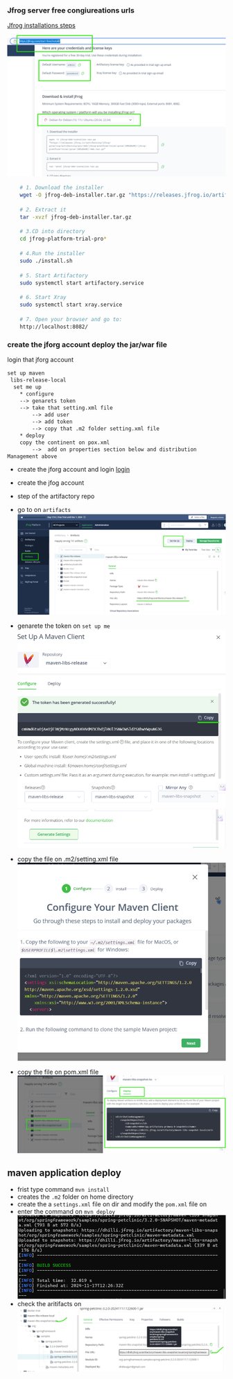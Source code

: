 ### Jfrog server free congiureations urls 

[Jfrog installations steps](https://jfrog.com/start-free/install/) 

![perview](../images/jf-01.png)

```sh
    # 1. Download the installer
    wget -O jfrog-deb-installer.tar.gz "https://releases.jfrog.io/artifactory/jfrog-prox/org/artifactory/pro/deb/jfrog-platform-trial-prox/[RELEASE]/jfrog-platform-trial-prox-[RELEASE]-deb.tar.gz"

    # 2. Extract it
    tar -xvzf jfrog-deb-installer.tar.gz

    # 3.CD into directory
    cd jfrog-platform-trial-pro*

    # 4.Run the installer
    sudo ./install.sh

    # 5. Start Artifactory
    sudo systemctl start artifactory.service

    # 6. Start Xray
    sudo systemctl start xray.service

    # 7. Open your browser and go to:
    http://localhost:8082/
```

### create the jforg account deploy the jar/war file 
login that jforg account 
```
set up maven 
 libs-release-local 
  set me up 
 	* configure
	--> genarets token 
 	--> take that setting.xml file
		--> add user 
		--> add token
		--> copy that .m2 folder setting.xml file
	* deploy 
	copy the continent on pox.xml
		-->  add on properties section below and distribution Management above 
```

* create the jforg account and login [login](https://dhilli.jfrog.io/ui/login/)

* create the jfog account 
* step of the artifactory repo
* go to on `artifacts `
![perview](../images/jf-03.png)
* genarete the token on `set up me`
![perview](../images/jf-04.png)
![perview](../images/jf-05.png)
* copy the file on .m2/setting.xml file
![perview](../images/jf-02.png)
* copy the file on pom.xml file 
![perview](../images/jf-06.png)

## maven application deploy 
* frist type command `mvn install` 
* creates the `.m2` folder on home directory 
* create the a `settings.xml` file on dir and modify the `pom.xml` file on 
* enter the command on `mvn deploy`
![perview](../images/jf-07.png)
* check the aritifacts on 
![perview](../images/jf-08.png)